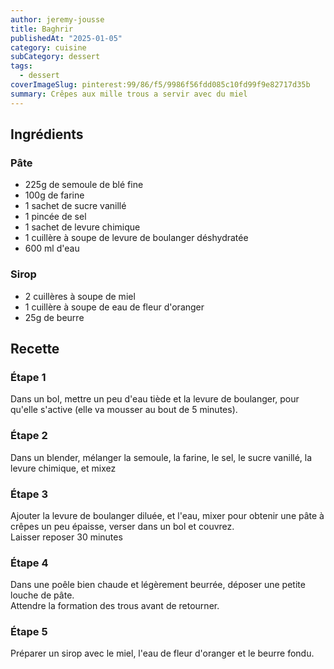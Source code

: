 ```yaml
---
author: jeremy-jousse
title: Baghrir
publishedAt: "2025-01-05"
category: cuisine
subCategory: dessert
tags:
  - dessert
coverImageSlug: pinterest:99/86/f5/9986f56fdd085c10fd99f9e82717d35b
summary: Crêpes aux mille trous a servir avec du miel
---
```


## Ingrédients

### Pâte

- 225g de semoule de blé fine
- 100g de farine
- 1 sachet de sucre vanillé
- 1 pincée de sel
- 1 sachet de levure chimique
- 1 cuillère à soupe de levure de boulanger déshydratée
- 600 ml d'eau

### Sirop

- 2 cuillères à soupe de miel
- 1 cuillère à soupe de eau de fleur d'oranger
- 25g de beurre

## Recette

### Étape 1

Dans un bol, mettre un peu d'eau tiède et la levure de boulanger, pour qu'elle s'active (elle va mousser au bout de 5 minutes).

### Étape 2

Dans un blender, mélanger la semoule, la farine, le sel, le sucre vanillé, la levure chimique, et mixez

### Étape 3

Ajouter la levure de boulanger diluée, et l'eau, mixer pour obtenir une pâte à crêpes un peu épaisse, verser dans un bol et couvrez.  
Laisser reposer 30 minutes

### Étape 4

Dans une poêle bien chaude et légèrement beurrée, déposer une petite louche de pâte.  
Attendre la formation des trous avant de retourner.

### Étape 5

Préparer un sirop avec le miel, l'eau de fleur d'oranger et le beurre fondu.
